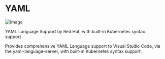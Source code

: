 # YAML
![Image](https://raw.githubusercontent.com/redhat-developer/vscode-yaml/main/icon/icon128.png)

YAML Language Support by Red Hat, with built-in Kubernetes syntax support

Provides comprehensive YAML Language support to Visual Studio Code, via the yaml-language-server, with built-in Kubernetes syntax support.
